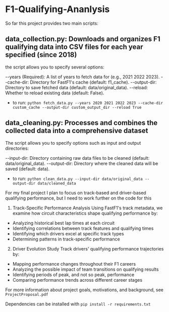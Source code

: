 # F1-Qualifying-Ananlysis


So far this project provides two main scripts:

## data_collection.py: Downloads and organizes F1 qualifying data into CSV files for each year specified (since 2018)

the script allows you to specify several options:

--years (Required): A list of years to fetch data for (e.g., 2021 2022 2023).
--cache-dir: Directory for FastF1's cache (default: f1_cache).
--output-dir: Directory to save fetched data (default: data/original_data).
--reload: Whether to reload existing data (default: False).

- to run: `python fetch_data.py --years 2020 2021 2022 2023 --cache-dir custom_cache --output-dir custom_output_dir --reload True` 

## data_cleaning.py: Processes and combines the collected data into a comprehensive dataset

The script allows you to specify options such as input and output directories:

--input-dir: Directory containing raw data files to be cleaned (default: data/original_data).
--output-dir: Directory where the cleaned data will be saved (default: data).

- to run: `python clean_data.py --input-dir data/original_data --output-dir data/cleaned_data`

For my final project I plan to focus on track-based and driver-based qualifying performance, but I need to work further on the code for this 

1. Track-Specific Performance Analysis
Using FastF1's track metadata, we examine how circuit characteristics shape qualifying performance by:

- Analyzing historical best lap times at each circuit
- Identifying correlations between track features and qualifying times
- Identifying which drivers excel at specific track types
- Determining patterns in track-specific performance

2. Driver Evolution Study
Track drivers' qualifying performance trajectories by:

- Mapping performance changes throughout their F1 careers
- Analyzing the possible impact of team transitions on qualifying results
- Identifying periods of peak, and not so peak, performance
- Comparing performance trends across different career stages

For more information about project goals, motivations, and background, see `ProjectProposal.pdf`

Dependencies can be installed with `pip install -r requirements.txt`

